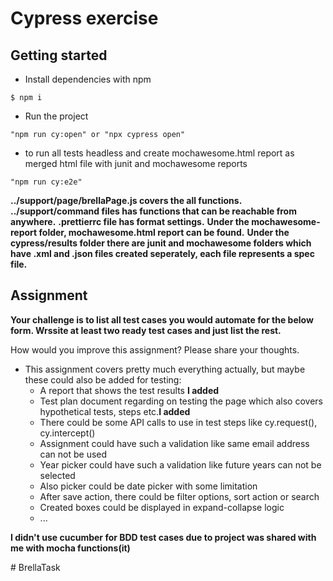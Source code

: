 # Cypress exercise

## Getting started
- Install dependencies with npm
```
$ npm i
```
- Run the project
```
"npm run cy:open" or "npx cypress open"
```
- to run all tests headless and create mochawesome.html report as merged html file with junit and mochawesome reports
```
"npm run cy:e2e"
```

**../support/page/brellaPage.js covers the all functions.**
**../support/command files has functions that can be reachable from anywhere.**
**.prettierrc file has format settings.**
**Under the mochawesome-report folder, mochawesome.html report can be found.**
**Under the cypress/results folder there are junit and mochawesome folders which have .xml and .json files created seperately, each file represents a spec file.**

## Assignment
**Your challenge is to list all test cases you would automate for the below form. Wrssite at least two ready test cases and just list the rest.**


How would you improve this assignment? Please share your thoughts.
- This assignment covers pretty much everything actually, but maybe these could also be added for testing:
  - A report that shows the test results **I added**
  - Test plan document regarding on testing the page which also covers hypothetical tests, steps etc.**I added**
  - There could be some API calls to use in test steps like cy.request(), cy.intercept()
  - Assignment could have such a validation like same email address can not be used
  - Year picker could have such a validation like future years can not be selected
  - Also picker could be date picker with some limitation
  - After save action, there could be filter options, sort action or search
  - Created boxes could be displayed in expand-collapse logic
  - ...

**I didn't use cucumber for BDD test cases due to project was shared with me with mocha functions(it)**

#   B r e l l a T a s k  
 